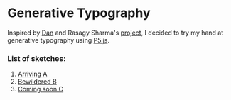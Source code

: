 # Generative Typography 

Inspired by [Dan](https://www.youtube.com/user/shiffman) and Rasagy Sharma's [project](https://github.com/rasagy/generative-typography), I decided to try my hand at generative typography using [P5.js](https://p5js.org/).


### List of sketches:
1. [Arriving A](https://mukulkhanna.github.io/generative-typography/A/)
2. [Bewildered B](https://mukulkhanna.github.io/generative-typography/B/)
3. [Coming soon C]()